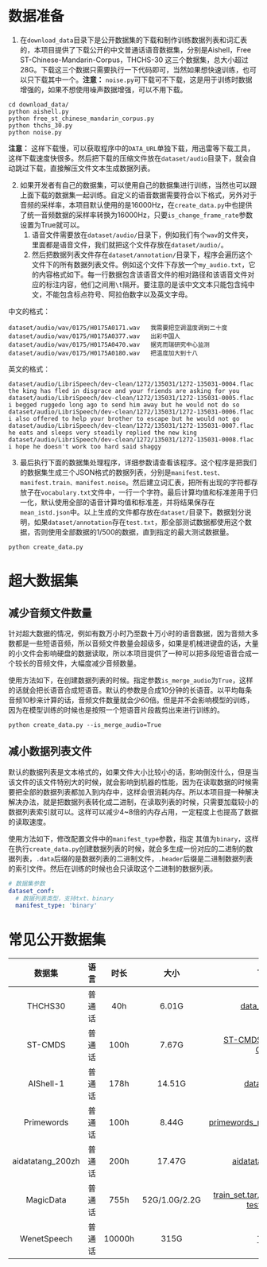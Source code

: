 # 数据准备

1. 在`download_data`目录下是公开数据集的下载和制作训练数据列表和词汇表的，本项目提供了下载公开的中文普通话语音数据集，分别是Aishell，Free ST-Chinese-Mandarin-Corpus，THCHS-30 这三个数据集，总大小超过28G。下载这三个数据只需要执行一下代码即可，当然如果想快速训练，也可以只下载其中一个。**注意：** `noise.py`可下载可不下载，这是用于训练时数据增强的，如果不想使用噪声数据增强，可以不用下载。
```shell script
cd download_data/
python aishell.py
python free_st_chinese_mandarin_corpus.py
python thchs_30.py
python noise.py
```

**注意：** 这样下载慢，可以获取程序中的`DATA_URL`单独下载，用迅雷等下载工具，这样下载速度快很多。然后把下载的压缩文件放在`dataset/audio`目录下，就会自动跳过下载，直接解压文件文本生成数据列表。

2. 如果开发者有自己的数据集，可以使用自己的数据集进行训练，当然也可以跟上面下载的数据集一起训练。自定义的语音数据需要符合以下格式，另外对于音频的采样率，本项目默认使用的是16000Hz，在`create_data.py`中也提供了统一音频数据的采样率转换为16000Hz，只要`is_change_frame_rate`参数设置为True就可以。
    1. 语音文件需要放在`dataset/audio/`目录下，例如我们有个`wav`的文件夹，里面都是语音文件，我们就把这个文件存放在`dataset/audio/`。
    2. 然后把数据列表文件存在`dataset/annotation/`目录下，程序会遍历这个文件下的所有数据列表文件。例如这个文件下存放一个`my_audio.txt`，它的内容格式如下。每一行数据包含该语音文件的相对路径和该语音文件对应的标注内容，他们之间用`\t`隔开。要注意的是该中文文本只能包含纯中文，不能包含标点符号、阿拉伯数字以及英文字母。

中文的格式：
```
dataset/audio/wav/0175/H0175A0171.wav   我需要把空调温度调到二十度
dataset/audio/wav/0175/H0175A0377.wav   出彩中国人
dataset/audio/wav/0175/H0175A0470.wav   据克而瑞研究中心监测
dataset/audio/wav/0175/H0175A0180.wav   把温度加大到十八
```

英文的格式：
```
dataset/audio/LibriSpeech/dev-clean/1272/135031/1272-135031-0004.flac   the king has fled in disgrace and your friends are asking for you
dataset/audio/LibriSpeech/dev-clean/1272/135031/1272-135031-0005.flac   i begged ruggedo long ago to send him away but he would not do so
dataset/audio/LibriSpeech/dev-clean/1272/135031/1272-135031-0006.flac   i also offered to help your brother to escape but he would not go
dataset/audio/LibriSpeech/dev-clean/1272/135031/1272-135031-0007.flac   he eats and sleeps very steadily replied the new king
dataset/audio/LibriSpeech/dev-clean/1272/135031/1272-135031-0008.flac   i hope he doesn't work too hard said shaggy
```

3. 最后执行下面的数据集处理程序，详细参数请查看该程序。这个程序是把我们的数据集生成三个JSON格式的数据列表，分别是`manifest.test、manifest.train、manifest.noise`。然后建立词汇表，把所有出现的字符都存放子在`vocabulary.txt`文件中，一行一个字符。最后计算均值和标准差用于归一化，默认使用全部的语音计算均值和标准差，并将结果保存在`mean_istd.json`中。以上生成的文件都存放在`dataset/`目录下。数据划分说明，如果`dataset/annotation`存在`test.txt`，那全部测试数据都使用这个数据，否则使用全部数据的1/500的数据，直到指定的最大测试数据量。
```shell
python create_data.py
```

# 超大数据集

## 减少音频文件数量

针对超大数据的情况，例如有数万小时乃至数十万小时的语音数据，因为音频大多数都是一些短语音频，所以音频文件数量会超级多，如果是机械进键盘的话，大量的小文件会影响硬盘的数据读取，所以本项目提供了一种可以把多段短语音合成一个较长的音频文件，大幅度减少音频数量。

使用方法如下，在创建数据列表的时候。指定参数`is_merge_audio`为`True`，这样的话就会把长语音合成短语音。默认的参数是合成10分钟的长语音。以平均每条音频10秒来计算的话，音频文件数量就会少60倍。但是并不会影响模型的训练，因为在模型训练的时候也是按照一个短语音片段裁剪出来进行训练的。
```shell
python create_data.py --is_merge_audio=True
```

## 减小数据列表文件

默认的数据列表是文本格式的，如果文件大小比较小的话，影响倒没什么，但是当该文件的该文件特别大的时候，就会影响到机器的性能，因为在读取数据的时候需要把全部的数据列表都加入到内存中，这样会很消耗内存。所以本项目提一种解决解决办法，就是把数据列表转化成二进制，在读取列表的时候，只需要加载较小的数据列表索引就可以。这样可以减少4~8倍的内存占用，一定程度上也提高了数据的读取速度。

使用方法如下，修改配置文件中的`manifest_type`参数，指定 其值为`binary`，这样在执行`create_data.py`创建数据列表的时候，就会多生成一份对应的二进制的数据列表，`.data`后缀的是数据列表的二进制文件，`.header`后缀是二进制数据列表的索引文件。然后在训练的时候也会只读取这个二进制的数据列表。
```yaml
# 数据集参数
dataset_conf:
  # 数据列表类型，支持txt、binary
  manifest_type: 'binary'
```


# 常见公开数据集

|       数据集        | 语言  |   时长   |      大小       |                                                                                                                          下载地址                                                                                                                           |
|:----------------:|:---:|:------:|:-------------:|:-------------------------------------------------------------------------------------------------------------------------------------------------------------------------------------------------------------------------------------------------------:|
|     THCHS30      | 普通话 |  40h   |     6.01G     |                                                                                   [data_thchs30.tgz](http://openslr.magicdatatech.com/resources/18/data_thchs30.tgz)                                                                                    |
|     ST-CMDS      | 普通话 |  100h  |     7.67G     |                                                                       [ST-CMDS-20170001_1-OS.tar.gz](http://openslr.magicdatatech.com/resources/38/ST-CMDS-20170001_1-OS.tar.gz)                                                                        |
|    AIShell-1     | 普通话 |  178h  |    14.51G     |                                                                                   [data_aishell.tgz](http://openslr.magicdatatech.com/resources/33/data_aishell.tgz)                                                                                    |
|    Primewords    | 普通话 |  100h  |     8.44G     |                                                                     [primewords_md_2018_set1.tar.gz](http://openslr.magicdatatech.com/resources/47/primewords_md_2018_set1.tar.gz)                                                                      |
| aidatatang_200zh | 普通话 |  200h  |    17.47G     |                                                                               [aidatatang_200zh.tgz](http://openslr.magicdatatech.com/resources/62/aidatatang_200zh.tgz)                                                                                |
|    MagicData     | 普通话 |  755h  | 52G/1.0G/2.2G | [train_set.tar.gz](http://openslr.magicdatatech.com/resources/68/train_set.tar.gz>) / [dev_set.tar.gz](http://openslr.magicdatatech.com/resources/68/dev_set.tar.gz) / [test_set.tar.gz](http://openslr.magicdatatech.com/resources/68/test_set.tar.gz) |
|   WenetSpeech    | 普通话 | 10000h |     315G      |                                                                                                                [下载教程](./wenetspeech.md)                                                                                                                 |


